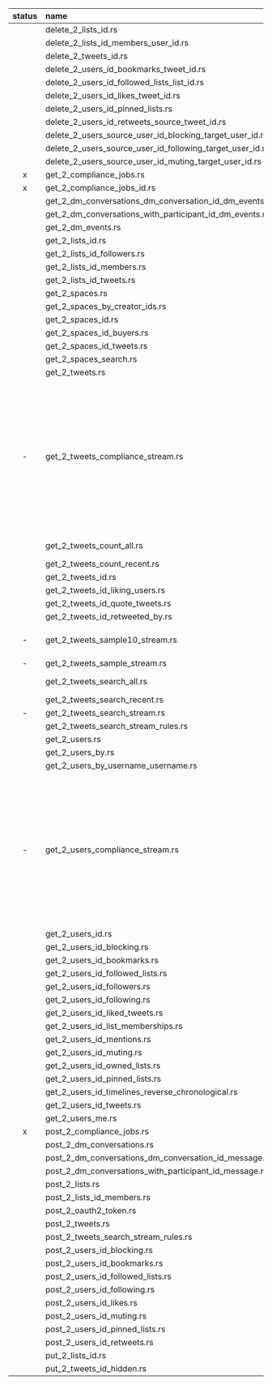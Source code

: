 |status|name|remark|
|:--:|:--|:--|
| |delete_2_lists_id.rs| |
| |delete_2_lists_id_members_user_id.rs| |
| |delete_2_tweets_id.rs| |
| |delete_2_users_id_bookmarks_tweet_id.rs| |
| |delete_2_users_id_followed_lists_list_id.rs| |
| |delete_2_users_id_likes_tweet_id.rs| |
| |delete_2_users_id_pinned_lists.rs| |
| |delete_2_users_id_retweets_source_tweet_id.rs| |
| |delete_2_users_source_user_id_blocking_target_user_id.rs| |
| |delete_2_users_source_user_id_following_target_user_id.rs| |
| |delete_2_users_source_user_id_muting_target_user_id.rs| |
|x|get_2_compliance_jobs.rs| |
|x|get_2_compliance_jobs_id.rs| |
| |get_2_dm_conversations_dm_conversation_id_dm_events.rs| |
| |get_2_dm_conversations_with_participant_id_dm_events.rs| |
| |get_2_dm_events.rs| |
| |get_2_lists_id.rs| |
| |get_2_lists_id_followers.rs| |
| |get_2_lists_id_members.rs| |
| |get_2_lists_id_tweets.rs| |
| |get_2_spaces.rs| |
| |get_2_spaces_by_creator_ids.rs| |
| |get_2_spaces_id.rs| |
| |get_2_spaces_id_buyers.rs| |
| |get_2_spaces_id_tweets.rs| |
| |get_2_spaces_search.rs| |
| |get_2_tweets.rs| |
|-|get_2_tweets_compliance_stream.rs|example/streaming. Failed. "When authenticating requests to the Twitter API v2 endpoints, you must use keys and tokens from a Twitter developer App that is attached to a Project. You can create a project via the developer portal."|
| |get_2_tweets_count_all.rs|Failed academic only|
| |get_2_tweets_count_recent.rs| |
| |get_2_tweets_id.rs| |
| |get_2_tweets_id_liking_users.rs| |
| |get_2_tweets_id_quote_tweets.rs| |
| |get_2_tweets_id_retweeted_by.rs| |
|-|get_2_tweets_sample10_stream.rs|example/streaming, Failed academic only|
|-|get_2_tweets_sample_stream.rs|example/streaming|
| |get_2_tweets_search_all.rs|Failed academic only|
| |get_2_tweets_search_recent.rs| |
|-|get_2_tweets_search_stream.rs|example/streaming|
| |get_2_tweets_search_stream_rules.rs| |
| |get_2_users.rs| |
| |get_2_users_by.rs| |
| |get_2_users_by_username_username.rs| |
|-|get_2_users_compliance_stream.rs|example/streaming. Failed. "When authenticating requests to the Twitter API v2 endpoints, you must use keys and tokens from a Twitter developer App that is attached to a Project. You can create a project via the developer portal."|
| |get_2_users_id.rs| |
| |get_2_users_id_blocking.rs| |
| |get_2_users_id_bookmarks.rs| |
| |get_2_users_id_followed_lists.rs| |
| |get_2_users_id_followers.rs| |
| |get_2_users_id_following.rs| |
| |get_2_users_id_liked_tweets.rs| |
| |get_2_users_id_list_memberships.rs| |
| |get_2_users_id_mentions.rs| |
| |get_2_users_id_muting.rs| |
| |get_2_users_id_owned_lists.rs| |
| |get_2_users_id_pinned_lists.rs| |
| |get_2_users_id_timelines_reverse_chronological.rs| |
| |get_2_users_id_tweets.rs| |
| |get_2_users_me.rs| |
|x|post_2_compliance_jobs.rs| |
| |post_2_dm_conversations.rs| |
| |post_2_dm_conversations_dm_conversation_id_message.rs| |
| |post_2_dm_conversations_with_participant_id_message.rs| |
| |post_2_lists.rs| |
| |post_2_lists_id_members.rs| |
| |post_2_oauth2_token.rs| |
| |post_2_tweets.rs| |
| |post_2_tweets_search_stream_rules.rs| |
| |post_2_users_id_blocking.rs| |
| |post_2_users_id_bookmarks.rs| |
| |post_2_users_id_followed_lists.rs| |
| |post_2_users_id_following.rs| |
| |post_2_users_id_likes.rs| |
| |post_2_users_id_muting.rs| |
| |post_2_users_id_pinned_lists.rs| |
| |post_2_users_id_retweets.rs| |
| |put_2_lists_id.rs| |
| |put_2_tweets_id_hidden.rs| |